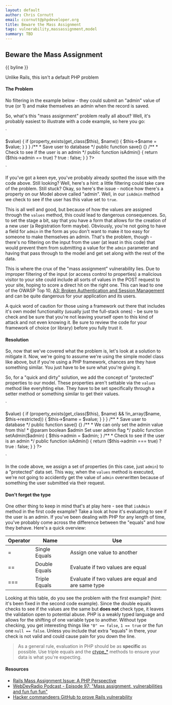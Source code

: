```yaml
---
layout: default
author: Chris Cornutt
email: ccornutt@phpdeveloper.org
title: Beware the Mass Assignment
tags: vulnerability,massassignment,model
summary: TBD
---
```


Beware the Mass Assignment
--------------

{{ byline }}




Unlike Rails, this isn't a default PHP problem

#### The Problem

No filtering in the example below - they could submit an "admin" value of true (or 1)
and make themselves an admin when the record is saved.


So, what's this "mass assignment" problem really all about? Well, it's probably easiest
to illustrate with a code example, so here you go:

`
<?php
class Model
{
    private $username = null;
    private $email = null;
    private $admin = false;

    /**
     * Populate the model with the given values
     * @param array $values Input data
     */
    public function values($values)
    {
        foreach($values as $name => $value)
        {
            if (property_exists(get_class($this), $name)) {
                $this->$name = $value;
            }
        }
    }

    /**
     * Save user to database
     */
    public function save() {}

    /**
     * Check to see if the user is an admin
     */
    public function isAdmin()
    {
        return ($this->admin == true) ? true : false;
    }
}
?>
`

If you've got a keen eye, you've probably already spotted the issue with the code above. 
Still looking? Well, here's a hint: a little filtering could take care of the problem.
Still stuck? Okay, so here's the issue - notice how there's a property on our Model above
called "admin". Well, in our `isAdmin` method we check to see if the user has this value
set to `true`.

This is all well and good, but because of how the values are assigned through the `values`
method, this could lead to dangerous consequences. So, to set the stage a bit, say that
you have a form that allows for the creation of a new user (a Registration form maybe).
Obviously, you're not going to have a field for `admin` in the form as you don't want 
to make it too easy for someone to make themselves an admin. That's the problem, though -
there's no filtering on the input from the user (at least in this code) that would prevent
them from submitting a value for the `admin` parameter and having that pass through to 
the model and get set along with the rest of the data.

This is where the crux of the "mass assignment" vulnerability lies. Due to improper filtering
of the input (or access control to properties) a malicious visitor to your site could 
include all sorts of values in the POST request to your site, hoping to score a direct 
hit on the right one. This can lead to one of the OWASP Top 10, 
[A3: Broken Authentication and Session Management](https://www.owasp.org/index.php/Top_10_2010-A3)
and can be quite dangerous for your application and its users.

A quick word of caution for those using a framework out there that includes it's own model
functionality (usually just the full-stack ones) - be sure to check and be sure that
you're not leaving yourself open to this kind of attack and not even knowing it. Be sure to 
review the code for your framework of choice (or library) before you fully trust it.

#### Resolution

So, now that we've covered what the problem is, let's look at a solution to mitigate it.
Now, we're going to assume we're using the simple model class like above, but if you're
using a PHP framework, chances are they have something similar. You just have to be sure
what you're giving it.

So, for a "quick and dirty" solution, we add the concept of "protected" properties to
our model. These properties aren't settable via the `values` method like everyhting else.
They have to be set specifically through a setter method or something similar to get
their values.

`
<?php
class Model
{
    private $username = null;
    private $email = null;
    private $admin = false;

    private $restricted = array('admin');

    /**
     * Populate the model with the given values
     * @param array $values Input data
     */
    public function values($values)
    {
        foreach($values as $name => $value)
        {
            if (property_exists(get_class($this), $name) && !in_array($name, $this->restricted)) {
                $this->$name = $value;
            }
        }
    }

    /**
     * Save user to database
     */
    public function save() {}

    /**
     * We can only set the admin value from this!
     * @param boolean $admin Set user admin flag
     */
    public function setAdmin($admin)
    {
        $this->admin = $admin;
    }

    /**
     * Check to see if the user is an admin
     */
    public function isAdmin()
    {
        return ($this->admin === true) ? true : false;
    }
}
?>
`

In the code above, we assign a set of properties (in this case, just `admin`) to a "protected"
data set. This way, when the `values` method is executed, we're not going to accidently get
the value of `admin` overwritten because of something the user submitted via their request.

#### Don't forget the type

One other thing to keep in mind that's at play here - see that `isAdmin` method in the
first code example? Take a look at how it's evaluating to see if the user is an admin. 
If you've been dealing with PHP for any length of time, you've probably come across the 
difference between the "equals" and how they behave. Here's a quick overview:

Operator | Name | Use
---------|------|----------
= | Single Equals | Assign one value to another
== | Double Equals | Evaluate if two values are equal
=== | Triple Equals | Evaluate if two values are equal and are same type

Looking at this table, do you see the problem with the first example? (hint: it's been fixed
in the second code example). Since the double equals checks to see if the values are the
same but **does not** check type, it leaves the validation open to potential abuse. PHP
is a weakly typed language and allows for the shifting of one variable type to another.
Without type checking, you get interesting things like `"0" == false`, `1 == true` or the
fun one `null == false`. Unless you include that extra "equals" in there, your check is 
not valid and could cause pain for you down the line.

> As a general rule, evaluation in PHP should be as **specific** as possible. Use triple equals
> and the [ctype_*](http://php.net/ctype) methods to ensure your data is what you're expecting.


#### Resources

- [Rails Mass Assignment Issue: A PHP Perspective](http://rubysource.com/rails-mass-assignment-issue-a-php-perspective/)
- [WebDevRadio Podcast - Episode 97: "Mass assignment, vulnerabilities and fun fun fun"](http://www.webdevradio.com/index.php?id=122)
- [Hacker commandeers GitHub to prove Rails vulnerability](http://arstechnica.com/business/2012/03/hacker-commandeers-github-to-prove-vuln-in-ruby/)